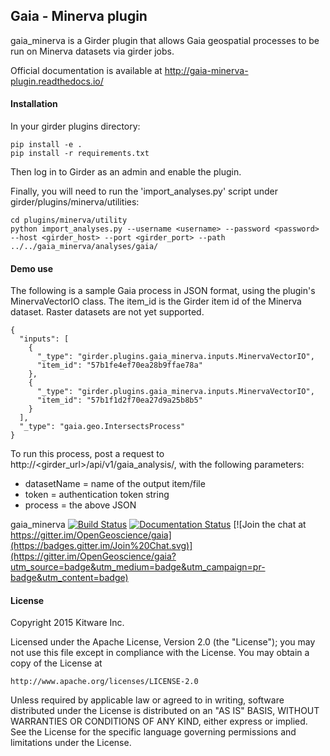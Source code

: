 ## Gaia - Minerva plugin

gaia_minerva is a Girder plugin that allows Gaia geospatial processes to be run on Minerva datasets via girder jobs.

Official documentation is available at http://gaia-minerva-plugin.readthedocs.io/

#### Installation

In your girder plugins directory:

```
pip install -e .
pip install -r requirements.txt
```

Then log in to Girder as an admin and enable the plugin.

Finally, you will need to run the 'import_analyses.py' script under girder/plugins/minerva/utilities:

```
cd plugins/minerva/utility
python import_analyses.py --username <username> --password <password> --host <girder_host> --port <girder_port> --path ../../gaia_minerva/analyses/gaia/
```

#### Demo use
The following is a sample Gaia process in JSON format, using the plugin's MinervaVectorIO class.
The item_id is the Girder item id of the Minerva dataset.
Raster datasets are not yet supported.


```
{
  "inputs": [
    {
      "_type": "girder.plugins.gaia_minerva.inputs.MinervaVectorIO",
      "item_id": "57b1fe4ef70ea28b9ffae78a"
    },
    {
      "_type": "girder.plugins.gaia_minerva.inputs.MinervaVectorIO",
      "item_id": "57b1f1d2f70ea27d9a25b8b5"
    }
  ],
  "_type": "gaia.geo.IntersectsProcess"
}
```

To run this process, post a request to http://<girder_url>/api/v1/gaia_analysis/, with the following parameters:

- datasetName = name of the output item/file
- token = authentication token string
- process = the above JSON



gaia_minerva [![Build Status](https://api.travis-ci.org/OpenDataAnalytics/gaia_minerva.svg?branch=master)](https://travis-ci.org/OpenDataAnalytics/gaia_minerva)  [![Documentation Status](https://readthedocs.org/projects/gaia/badge/?version=latest)](https://readthedocs.org/projects/gaia_minerva/?badge=latest) [![Join the chat at https://gitter.im/OpenGeoscience/gaia](https://badges.gitter.im/Join%20Chat.svg)](https://gitter.im/OpenGeoscience/gaia?utm_source=badge&utm_medium=badge&utm_campaign=pr-badge&utm_content=badge)



#### License

Copyright 2015 Kitware Inc.

Licensed under the Apache License, Version 2.0 (the "License"); you may not use this file except in compliance with the License. You may obtain a copy of the License at

    http://www.apache.org/licenses/LICENSE-2.0


Unless required by applicable law or agreed to in writing, software distributed under the License is distributed on an "AS IS" BASIS, WITHOUT WARRANTIES OR CONDITIONS OF ANY KIND, either express or implied. See the License for the specific language governing permissions and limitations under the License.
